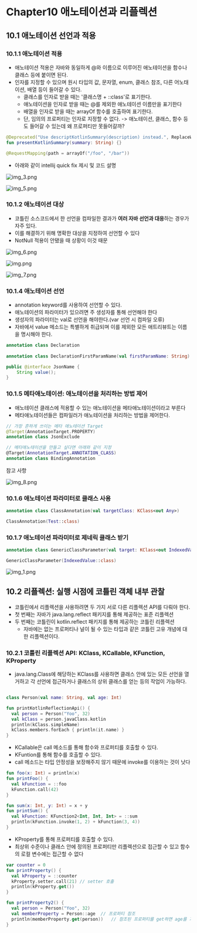 # Chapter10 애노테이션과 리플렉션

## 10.1 애노테이션 선언과 적용

### 10.1.1 애노테이션 적용
- 애노테이션 적용은 자바와 동일하게 @와 이름으로 이루어진 애노테이션을 함수나 클래스 등에 붙이면 된다.
- 인자를 지정할 수 있으며 원시 타입의 값, 문자열, enum, 클래스 참조, 다른 어노태이션, 배열 등이 들어갈 수 있다.
  - 클래스를 인자로 받을 때는 '클래스명 + ::class'로 표기한다.
  - 애노테이션을 인자로 받을 때는 @를 제외한 애노테이션 이름만을 표기한다
  - 배열을 인자로 받을 때는 arrayOf 함수를 호출하여 표기한다.
  - 단, 임의의 프로퍼티는 인자로 지정할 수 없다. -> 애노테이션, 클래스, 함수 등도 들어갈 수 있는데 왜 프로퍼티만 못들어갈까?
```kotlin
@Deprecated("Use descriptKotlinSummary(description) instead.", ReplaceWith("descriptKotlinSummary(description)"))
fun presentKotlinSummary(summary: String) {}

@RequestMapping(path = arrayOf("/foo", "/bar"))
```
- 아래와 같이 intellij quick fix 제시 및 코드 설명

![img_3.png](img_3.png)

![img_5.png](img_5.png)
### 10.1.2 애노테이션 대상
- 코틀린 소스코드에서 한 선언을 컴파일한 결과가 <strong>여러 자바 선언과 대응</strong>하는 경우가 자주 있다.
- 이를 해결하기 위해 명확한 대상을 지정하여 선언할 수 있다
- NotNull 적용이 안됐을 때 상황이 이것 때문

![img_6.png](img_6.png)

![img.png](img.png)

![img_7.png](img_7.png)
### 10.1.4 애노테이션 선언
- annotation keyword를 사용하여 선언할 수 있다.
- 애노테이션의 파라미터가 있으려면 주 생성자를 통해 선언해야 한다
- 생성자의 파라미터는 val로 선언을 해야한다.(var 선언 시 컴파일 오류)
- 자바에서 value 메소드는 특별하게 취급되며 이를 제외한 모든 애트리뷰트는 이름을 명시해야 한다.
```kotlin
annotation class Declaration
    
annotation class DeclarationFirstParamName(val firstParamName: String)
```
```java
public @interface JsonName {
    String value();
}
```
### 10.1.5 메타애노테이션: 애노테이션을 처리하는 방법 제어
- 애노테이션 클래스에 적용할 수 있는 애노테이션을 메타애노테이션이라고 부른다
- 메타애노테이션들은 컴파일러가 애노테이션을 처리하는 방법을 제어한다.
```kotlin
// 가장 흔하게 쓰이는 메타 애노테이션 Target
@Target(AnnotationTarget.PROPERTY) 
annotation class JsonExclude

// 메타애노테이션을 만들고 싶다면 아래와 같이 지정
@Target(AnnotationTarget.ANNOTATION_CLASS)
annotation class BindingAnnotation
```
참고 사항

![img_8.png](img_8.png)
### 10.1.6 애노테이션 파라미터로 클래스 사용

```kotlin
annotation class ClassAnnotation(val targetClass: KClass<out Any>)

ClassAnnotation(Test::class)
```
### 10.1.7 애노테이션 파라미터로 제네릭 클래스 받기
```kotlin
annotation class GenericClassParameter(val target: KClass<out IndexedValue<*>>)

GenericClassParameter(IndexedValue::class)
```

![img_1.png](img_1.png)

## 10.2 리플렉션: 실행 시점에 코틀린 객체 내부 관찰
- 코틀린에서 리플렉션을 사용하려면 두 가지 서로 다른 리플렉션 API를 다뤄야 한다.
- 첫 번째는 자바가 java.lang.reflect 패키지를 통해 제공하는 표준 리플렉션
- 두 번째는 코틀린이 kotlin.reflect 패키지를 통해 제공하는 코틀린 리플렉션
  - 자바에는 없는 프로퍼티나 널이 될 수 있는 타입과 같은 코틀린 고유 개념에 대한 리플렉션이다.

### 10.2.1 코틀린 리플렉션 API: KClass, KCallable, KFunction, KProperty
- java.lang.Class에 해당하는 KClass를 사용하면 클래스 안에 있는 모든 선언을 열거하고 각 선언에 접근하거나 클래스의 상위 클래스를 얻는 등의 작업이 가능하다.

```kotlin

class Person(val name: String, val age: Int)

fun printKotlinReflectionApi() {
  val person = Person("Yoo", 32)
  val kClass = person.javaClass.kotlin
  println(kClass.simpleName)
  kClass.members.forEach { println(it.name) }
}
```

- KCallable은 call 메소드를 통해 함수와 프로퍼티를 호출할 수 있다.
- KFuntion를 통해 함수를 호출할 수 있다.
- call 메소드는 타입 안정성을 보장해주지 않기 때문에 invoke를 이용하는 것이 낫다
```kotlin
fun foo(x: Int) = println(x)
fun printFoo() {
  val kFunction = ::foo
  kFunction.call(42)
}

fun sum(x: Int, y: Int) = x + y
fun printSum() {
  val kFunction: KFunction2<Int, Int, Int> = ::sum
  println(kFunction.invoke(1, 2) + kFunction(3, 4))
}
```
- KProperty를 통해 프로퍼티를 호출할 수 있다.
- 최상위 수준이나 클래스 안에 정의된 프로퍼티만 리플렉션으로 접근할 수 있고 함수의 로컬 변수에는 접근할 수 없다
```kotlin
var counter = 0
fun printProperty() {
  val kProperty = ::counter
  kProperty.setter.call(21) // setter 호출
  println(kProperty.get())
}

fun printProperty2() {
  val person = Person("Yoo", 32)
  val memberProperty = Person::age  // 프로퍼티 참조
  println(memberProperty.get(person))   // 참조된 프로퍼티를 get하면 age를 가져올 수 있다.
}
```